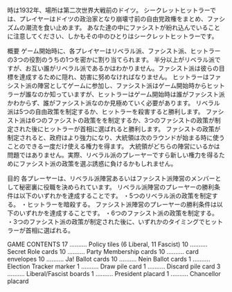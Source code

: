 時は1932年、場所は第二次世界大戦前のドイツ。
シークレットヒットラーでは、プレイヤーはドイツの政治家となり崩壊寸前の自由党政権をまとめ、ファシズムの潮流を食い止めます。
あなた達の中にファシストが紛れ込んでいることに注意してください、しかもその中のひとりはシークレットヒットラーです。


概要
ゲーム開始時に、各プレイヤーはリベラル派、ファシスト派、ヒットラーの3つの役割のうちの1つを密かに割り当てられます。
半分以上がリベラル派ですが、お互い誰がリベラル派であるかはわかりません。ファシスト派は彼らの目標を達成するために隠れ、妨害に努めなければなりません。
ヒットラーはファシスト派の陣営としてゲームに参加し、ファシスト派はゲーム開始時からヒットラーが誰なのか知っていますが、ヒットラーはゲーム開始時は誰がファシスト派かわからず、誰がファシスト派なのか見極めていく必要があります。
リベラル派は5つの自由政策を制定するか、ヒットラーを殺害すると勝利します。
ファシスト派は6つのファシストの政策をを制定するか、3つのファシストの政策が制定された後にヒットラーが首相に選ばれると勝利します。
ファシストの政策が制定されると、政府はより強力になり、大統領は次のラウンドが始まる時に使うことのできる一度だけ使える権力を得ます。
大統領がどちらの陣営にいるかは問題ではありません。実際、リベラル派のプレーヤーですら新しい権力を得るためにファシスト派の政策を選ぶ誘惑に負けるかもしれません。


目的
各プレーヤーは、リベラル派陣営あるいはファシスト派陣営のメンバーとして秘密裏に役職を決められています。
リベラル派陣営のプレーヤーの勝利条件は以下のいずれかを達成することです。
・5つのリベラル派の政策を制定する。
・ヒットラーを暗殺する。
ファシスト派陣営のプレーヤーの勝利条件は以下のいずれかを達成することです。
・6つのファシスト派の政策を制定する。
・3つのファシスト派の政策が制定された後に、いずれかのタイミングでヒットラーが首相に選ばれる。


GAME CONTENTS
17 .......... Policy tiles
 (6 Liberal, 11 Fascist)
10 .......... Secret Role cards
10 .......... Party Membership cards
10 .......... card envelopes
10 .......... Ja! Ballot cards
10 .......... Nein Ballot cards
1 .......... Election Tracker marker
1 .......... Draw pile card
1 .......... Discard pile card
3 .......... Liberal/Fascist boards
1 .......... President placard
1 .......... Chancellor placard

